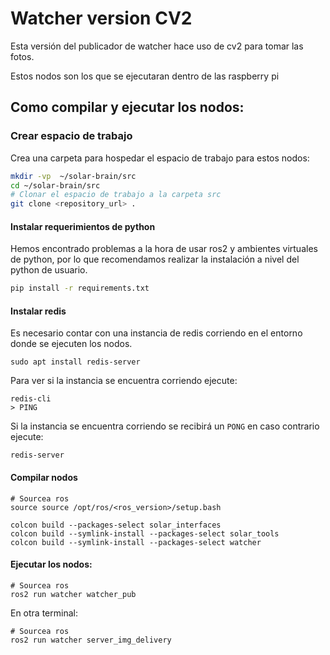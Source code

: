 # Watcher version CV2

Esta versión del publicador de watcher hace uso de cv2 para tomar las fotos.

Estos nodos son los que se ejecutaran dentro de las raspberry pi

## Como compilar y ejecutar los nodos:

### Crear espacio de trabajo 

Crea una carpeta para hospedar el espacio de trabajo para estos nodos: 

````bash
mkdir -vp  ~/solar-brain/src
cd ~/solar-brain/src
# Clonar el espacio de trabajo a la carpeta src
git clone <repository_url> .
````

#### Instalar requerimientos de python

Hemos encontrado problemas a la hora de usar ros2 y ambientes virtuales de python, por lo que recomendamos realizar la instalación a nivel del python de usuario. 

```bash
pip install -r requirements.txt
```

#### Instalar redis

Es necesario contar con una  instancia de redis corriendo  en el entorno donde se ejecuten los nodos.

```
sudo apt install redis-server
```

Para ver si la instancia se encuentra corriendo ejecute:

```
redis-cli
> PING
```

Si la instancia se encuentra corriendo se recibirá un `PONG` en caso contrario ejecute:

```
redis-server
```

#### Compilar nodos

```baash
# Sourcea ros
source source /opt/ros/<ros_version>/setup.bash

colcon build --packages-select solar_interfaces
colcon build --symlink-install --packages-select solar_tools
colcon build --symlink-install --packages-select watcher
```

#### Ejecutar los nodos:

```
# Sourcea ros
ros2 run watcher watcher_pub
```

En otra terminal:

```
# Sourcea ros
ros2 run watcher server_img_delivery
```